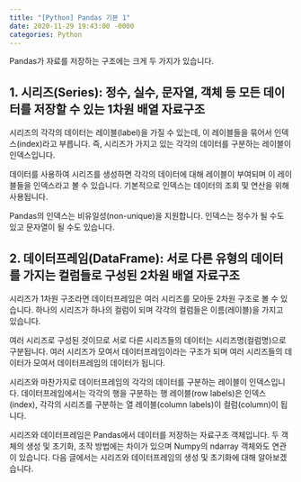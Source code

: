 ```yaml
---
title: "[Python] Pandas 기본 1"
date: 2020-11-29 19:43:00 -0000
categories: Python
---
```

Pandas가 자료를 저장하는 구조에는 크게 두 가지가 있습니다.


## 1. 시리즈(Series): 정수, 실수, 문자열, 객체 등 모든 데이터를 저장할 수 있는 1차원 배열 자료구조

시리즈의 각각의 데이터는 레이블(label)을 가질 수 있는데, 이 레이블들을 묶어서 인덱스(index)라고 부릅니다. 즉, 시리즈가 가지고 있는 각각의 데이터를 구분하는 레이블이 인덱스입니다.

데이터를 사용하여 시리즈를 생성하면 각각의 데이터에 대해 레이블이 부여되며 이 레이블들을 인덱스라고 볼 수 있습니다. 기본적으로 인덱스는 데이터의 조회 및 연산을 위해 사용됩니다.

Pandas의 인덱스는 비유일성(non-unique)을 지원합니다. 인덱스는 정수가 될 수도 있고 문자열이 될 수도 있습니다.


## 2. 데이터프레임(DataFrame): 서로 다른 유형의 데이터를 가지는 컬럼들로 구성된 2차원 배열 자료구조

시리즈가 1차원 구조라면 데이터프레임은 여러 시리즈를 모아둔 2차원 구조로 볼 수 있습니다. 하나의 시리즈가 하나의 컬럼이 되며 각각의 컬럼들은 이름(레이블)을 가지고 있습니다.

여러 시리즈로 구성된 것이므로 서로 다른 시리즈들의 데이터는 시리즈명(컬럼명)으로 구분됩니다. 여러 시리즈가 모여서 데이터프레임이라는 구조가 되며 여러 시리즈들의 데이터가 모여서 데이터프레임의 데이터가 됩니다.

시리즈와 마찬가지로 데이터프레임의 각각의 데이터를 구분하는 레이블이 인덱스입니다. 데이터프레임에서는 각각의 행을 구분하는 행 레이블(row labels)은 인덱스(index), 각각의 시리즈를 구분하는 열 레이블(column labels)이 컬럼(column)이 됩니다.

시리즈와 데이터프레임은 Pandas에서 데이터를 저장하는 자료구조 객체입니다. 두 객체의 생성 및 초기화, 조작 방법에는 차이가 있으며 Numpy의 ndarray 객체와도 연관이 있습니다. 다음 글에서는 시리즈와 데이터프레임의 생성 및 초기화에 대해 알아보겠습니다.
